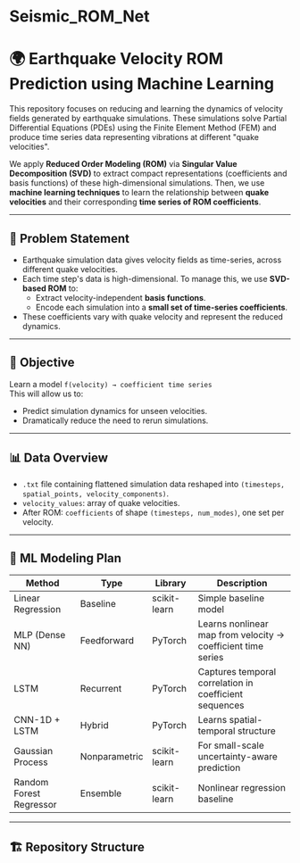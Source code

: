# Seismic_ROM_Net
# 🌍 Earthquake Velocity ROM Prediction using Machine Learning

This repository focuses on reducing and learning the dynamics of velocity fields generated by earthquake simulations. These simulations solve Partial Differential Equations (PDEs) using the Finite Element Method (FEM) and produce time series data representing vibrations at different "quake velocities".

We apply **Reduced Order Modeling (ROM)** via **Singular Value Decomposition (SVD)** to extract compact representations (coefficients and basis functions) of these high-dimensional simulations. Then, we use **machine learning techniques** to learn the relationship between **quake velocities** and their corresponding **time series of ROM coefficients**.

---

## 📌 Problem Statement

- Earthquake simulation data gives velocity fields as time-series, across different quake velocities.
- Each time step's data is high-dimensional. To manage this, we use **SVD-based ROM** to:
  - Extract velocity-independent **basis functions**.
  - Encode each simulation into a **small set of time-series coefficients**.
- These coefficients vary with quake velocity and represent the reduced dynamics.

---

## 🎯 Objective

Learn a model `f(velocity) → coefficient time series`  
This will allow us to:
- Predict simulation dynamics for unseen velocities.
- Dramatically reduce the need to rerun simulations.

---

## 📊 Data Overview

- `.txt` file containing flattened simulation data reshaped into `(timesteps, spatial_points, velocity_components)`.
- `velocity_values`: array of quake velocities.
- After ROM: `coefficients` of shape `(timesteps, num_modes)`, one set per velocity.

---

## 🧠 ML Modeling Plan

| Method                  | Type         | Library       | Description |
|------------------------|--------------|---------------|-------------|
| Linear Regression       | Baseline     | scikit-learn  | Simple baseline model |
| MLP (Dense NN)          | Feedforward  | PyTorch       | Learns nonlinear map from velocity → coefficient time series |
| LSTM                    | Recurrent    | PyTorch       | Captures temporal correlation in coefficient sequences |
| CNN-1D + LSTM           | Hybrid       | PyTorch       | Learns spatial-temporal structure |
| Gaussian Process        | Nonparametric| scikit-learn  | For small-scale uncertainty-aware prediction |
| Random Forest Regressor | Ensemble     | scikit-learn  | Nonlinear regression baseline |

---

## 🏗️ Repository Structure

